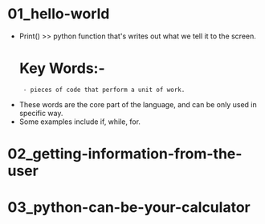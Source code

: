 # 01_hello-world
 - Print() >> python function that's writes out what we tell it to the screen. 
    # Key Words:-
        - pieces of code that perform a unit of work.
 - These words are the core part of the language, and can be only used in specific way.
 - Some examples include if, while, for.


# 02_getting-information-from-the-user
# 03_python-can-be-your-calculator
# 